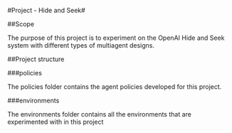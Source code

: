 #Project - Hide and Seek#

##Scope

The purpose of this project is to experiment on the OpenAI Hide and Seek system with different types of multiagent designs.

##Project structure

###policies

The policies folder contains the agent policies developed for this project.

###environments

The environments folder contains all the environments that are experimented with in this project

